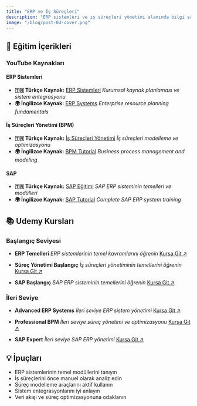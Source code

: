 ```yaml
---
title: "ERP ve İş Süreçleri"
description: "ERP sistemleri ve iş süreçleri yönetimi alanında bilgi sahibi olmak, kurumsal yapıları ve dijital sistemleri anlamak için önemli bir adımdır. Bu eğitim içerikleri sayesinde süreç modelleme, ERP mantığı ve sistemlerin işleyişi konularında temel ve uygulamalı bilgi edinebilirsin."
image: "/blog/post-04-cover.png"
---
```


## 🎯 Eğitim İçerikleri

### YouTube Kaynakları

#### ERP Sistemleri
- **🇹🇷 Türkçe Kaynak:** [ERP Sistemleri](https://youtube.com/playlist?list=PLI6JXsw3UoJYHOZy8GyEzZiLvDmR537AM)
  *Kurumsal kaynak planlaması ve sistem entegrasyonu*
- **🌍 İngilizce Kaynak:** [ERP Systems](https://youtube.com/playlist?list=PLWOx4cbGdwRJNwsoEHwU8IYLs-vy5WbjN)
  *Enterprise resource planning fundamentals*

#### İş Süreçleri Yönetimi (BPM)
- **🇹🇷 Türkçe Kaynak:** [İş Süreçleri Yönetimi](https://youtu.be/JbLT7yNsow0)
  *İş süreçleri modelleme ve optimizasyonu*
- **🌍 İngilizce Kaynak:** [BPM Tutorial](https://youtube.com/playlist?list=PL9iw99lS3Prj5VoC4Bwhmj9Wawd2r-Vtt)
  *Business process management and modeling*

#### SAP
- **🇹🇷 Türkçe Kaynak:** [SAP Eğitimi](https://youtube.com/playlist?list=PLP6TjrWzAOA1WW9H35YiBQN2z4pVGK4wi)
  *SAP ERP sisteminin temelleri ve modülleri*
- **🌍 İngilizce Kaynak:** [SAP Tutorial](https://youtube.com/playlist?list=PLDDGZDKC4NEgAQWCP5dRaJwf_Vozn1RpL)
  *Complete SAP ERP system training*

## 📚 Udemy Kursları

### Başlangıç Seviyesi
- **ERP Temelleri**
  *ERP sistemlerinin temel kavramlarını öğrenin*
  [Kursa Git ↗](https://www.udemy.com/course/erpakademisi-erpye-giris-egitimi/)

- **Süreç Yönetimi Başlangıç**
  *İş süreçleri yönetiminin temellerini öğrenin*
  [Kursa Git ↗](https://www.udemy.com/course/is-surecleri-yonetimi-bpmn-2_0/)

- **SAP Başlangıç**
  *SAP ERP sisteminin temellerini öğrenin*
  [Kursa Git ↗](https://www.udemy.com/course/sap-erp-egitim-seti/)

### İleri Seviye
- **Advanced ERP Systems**
  *İleri seviye ERP sistem yönetimi*
  [Kursa Git ↗](https://www.udemy.com/course/simplify-your-processes-with-erp)

- **Professional BPM**
  *İleri seviye süreç yönetimi ve optimizasyonu*
  [Kursa Git ↗](https://www.udemy.com/course/business-process-management-p/)

- **SAP Expert**
  *İleri seviye SAP ERP yönetimi*
  [Kursa Git ↗](https://www.udemy.com/course/sap-for-beginners-2021/)

## 💡 İpuçları

- ERP sistemlerinin temel modüllerini tanıyın
- İş süreçlerini önce manuel olarak analiz edin
- Süreç modelleme araçlarını aktif kullanın
- Sistem entegrasyonlarını iyi anlayın
- Veri akışı ve süreç optimizasyonuna odaklanın